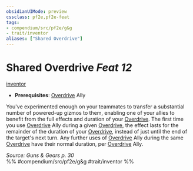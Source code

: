 ```yaml
---
obsidianUIMode: preview
cssclass: pf2e,pf2e-feat
tags:
- compendium/src/pf2e/g&g
- trait/inventor
aliases: ["Shared Overdrive"]
---
```

# Shared Overdrive  *Feat 12*  
[inventor](../../Rules/traits/inventor-g-g.md)  

- **Prerequisites**: [Overdrive](../../Rules/actions/overdrive-g-g.md) Ally

You've experimented enough on your teammates to transfer a substantial number of powered-up gizmos to them, enabling one of your allies to benefit from the full effects and duration of your [Overdrive](../../Rules/actions/overdrive-g-g.md). The first time you use [Overdrive](../../Rules/actions/overdrive-g-g.md) Ally during a given [Overdrive](../../Rules/actions/overdrive-g-g.md), the effect lasts for the remainder of the duration of your [Overdrive](../../Rules/actions/overdrive-g-g.md), instead of just until the end of the target's next turn. Any further uses of [Overdrive](../../Rules/actions/overdrive-g-g.md) Ally during the same [Overdrive](../../Rules/actions/overdrive-g-g.md) have their normal duration, per [Overdrive](../../Rules/actions/overdrive-g-g.md) Ally.

*Source: Guns & Gears p. 30*  
%% #compendium/src/pf2e/g&g #trait/inventor %%